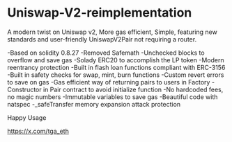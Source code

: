 # Uniswap-V2-reimplementation
A modern twist on Uniswap v2, More gas efficient, Simple, featuring new standards and user-friendly UniswapV2Pair not requiring a router.

-Based on solidity 0.8.27
-Removed Safemath
-Unchecked blocks to overflow and save gas
-Solady ERC20 to accomplish the LP token
-Modern reentrancy protection
-Built in flash loan functions compliant with ERC-3156
-Built in safety checks for swap, mint, burn functions
-Custom revert errors to save on gas
-Gas efficient way of returning pairs to users in Factory
-Constructor in Pair contract to avoid initialize function
-No hardcoded fees, no magic numbers
-Immutable variables to save gas
-Beautiful code with natspec
-_safeTransfer memory expansion attack protection

Happy Usage

https://x.com/tga_eth
